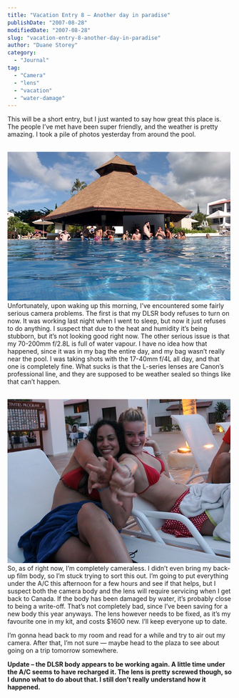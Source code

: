 ```yaml
---
title: "Vacation Entry 8 – Another day in paradise"
publishDate: "2007-08-28"
modifiedDate: "2007-08-28"
slug: "vacation-entry-8-another-day-in-paradise"
author: "Duane Storey"
category:
  - "Journal"
tag:
  - "Camera"
  - "lens"
  - "vacation"
  - "water-damage"
---
```


This will be a short entry, but I just wanted to say how great this place is. The people I’ve met have been super friendly, and the weather is pretty amazing. I took a pile of photos yesterday from around the pool.

  
[  
![](_images/vacation-entry-8--another-day-in-paradise-1.jpg)  ](http://www.flickr.com/photos/duanestorey/1258314047/)  
Unfortunately, upon waking up this morning, I’ve encountered some fairly serious camera problems. The first is that my DLSR body refuses to turn on now. It was working last night when I went to sleep, but now it just refuses to do anything. I suspect that due to the heat and humidity it’s being stubborn, but it’s not looking good right now. The other serious issue is that my 70-200mm f/2.8L is full of water vapour. I have no idea how that happened, since it was in my bag the entire day, and my bag wasn’t really near the pool. I was taking shots with the 17-40mm f/4L all day, and that one is completely fine. What sucks is that the L-series lenses are Canon’s professional line, and they are supposed to be weather sealed so things like that can’t happen.

  
[  
![](_images/vacation-entry-8--another-day-in-paradise-2.jpg)  ](http://www.flickr.com/photos/duanestorey/1258308641/)  
So, as of right now, I’m completely cameraless. I didn’t even bring my back-up film body, so I’m stuck trying to sort this out. I’m going to put everything under the A/C this afternoon for a few hours and see if that helps, but I suspect both the camera body and the lens will require servicing when I get back to Canada. If the body has been damaged by water, it’s probably close to being a write-off. That’s not completely bad, since I’ve been saving for a new body this year anyways. The lens however needs to be fixed, as it’s my favourite one in my kit, and costs $1600 new. I’ll keep everyone up to date.

I’m gonna head back to my room and read for a while and try to air out my camera. After that, I’m not sure — maybe head to the plaza to see about going on a trip tomorrow somewhere.

**Update – the DLSR body appears to be working again. A little time under the A/C seems to have recharged it. The lens is pretty screwed though, so I dunno what to do about that. I still don’t really understand how it happened.**